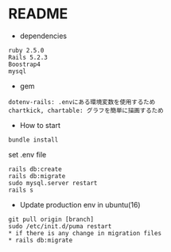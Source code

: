 # README

* dependencies

```
ruby 2.5.0
Rails 5.2.3
Boostrap4
mysql 
```

* gem

```
dotenv-rails: .envにある環境変数を使用するため
chartkick, chartable: グラフを簡単に描画するため
```

* How to start

```
bundle install
```
set .env file
```
rails db:create
rails db:migrate
sudo mysql.server restart
rails s
```
* Update production env in ubuntu(16)

```
git pull origin [branch]
sudo /etc/init.d/puma restart
* if there is any change in migration files
* rails db:migrate
```

